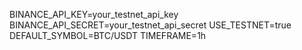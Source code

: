 BINANCE_API_KEY=your_testnet_api_key
BINANCE_API_SECRET=your_testnet_api_secret
USE_TESTNET=true
DEFAULT_SYMBOL=BTC/USDT
TIMEFRAME=1h
